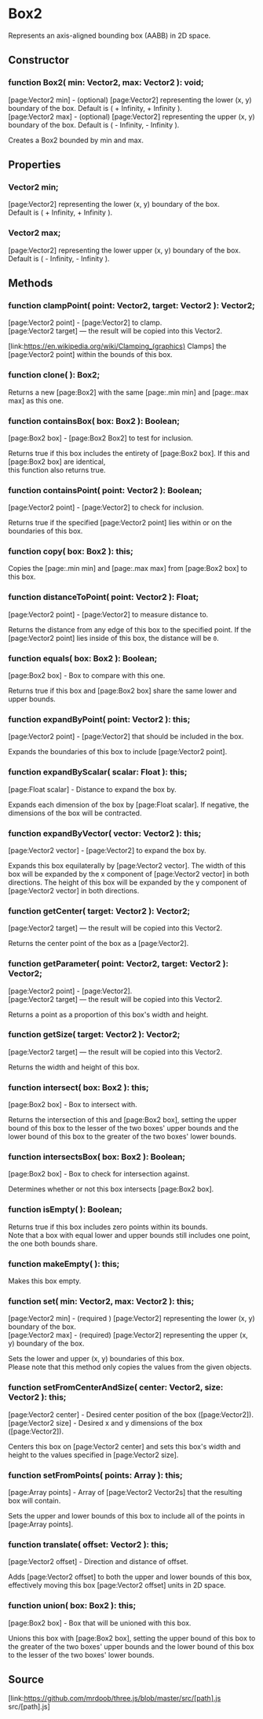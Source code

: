 # Box2

Represents an axis-aligned bounding box (AABB) in 2D space.

## Constructor

###  function Box2( min: Vector2, max: Vector2 ): void;

[page:Vector2 min] - (optional) [page:Vector2] representing the lower (x, y)
boundary of the box. Default is ( + Infinity, + Infinity ).  
[page:Vector2 max] - (optional) [page:Vector2] representing the upper (x, y)
boundary of the box. Default is ( - Infinity, - Infinity ).  
  
Creates a Box2 bounded by min and max.

## Properties

###  Vector2 min;

[page:Vector2] representing the lower (x, y) boundary of the box.  
Default is ( + Infinity, + Infinity ).

###  Vector2 max;

[page:Vector2] representing the lower upper (x, y) boundary of the box.  
Default is ( - Infinity, - Infinity ).

## Methods

###  function clampPoint( point: Vector2, target: Vector2 ): Vector2;

[page:Vector2 point] - [page:Vector2] to clamp.  
[page:Vector2 target] — the result will be copied into this Vector2.  
  
[link:https://en.wikipedia.org/wiki/Clamping_(graphics) Clamps] the
[page:Vector2 point] within the bounds of this box.  

###  function clone( ): Box2;

Returns a new [page:Box2] with the same [page:.min min] and [page:.max max] as
this one.

###  function containsBox( box: Box2 ): Boolean;

[page:Box2 box] - [page:Box2 Box2] to test for inclusion.  
  
Returns true if this box includes the entirety of [page:Box2 box]. If this and
[page:Box2 box] are identical,  
this function also returns true.

###  function containsPoint( point: Vector2 ): Boolean;

[page:Vector2 point] - [page:Vector2] to check for inclusion.  
  
Returns true if the specified [page:Vector2 point] lies within or on the
boundaries of this box.

###  function copy( box: Box2 ): this;

Copies the [page:.min min] and [page:.max max] from [page:Box2 box] to this
box.

###  function distanceToPoint( point: Vector2 ): Float;

[page:Vector2 point] - [page:Vector2] to measure distance to.  
  
Returns the distance from any edge of this box to the specified point. If the
[page:Vector2 point] lies inside of this box, the distance will be `0`.

###  function equals( box: Box2 ): Boolean;

[page:Box2 box] - Box to compare with this one.  
  
Returns true if this box and [page:Box2 box] share the same lower and upper
bounds.

###  function expandByPoint( point: Vector2 ): this;

[page:Vector2 point] - [page:Vector2] that should be included in the box.  
  
Expands the boundaries of this box to include [page:Vector2 point].

###  function expandByScalar( scalar: Float ): this;

[page:Float scalar] - Distance to expand the box by.  
  
Expands each dimension of the box by [page:Float scalar]. If negative, the
dimensions of the box will be contracted.

###  function expandByVector( vector: Vector2 ): this;

[page:Vector2 vector] - [page:Vector2] to expand the box by.  
  
Expands this box equilaterally by [page:Vector2 vector]. The width of this box
will be expanded by the x component of [page:Vector2 vector] in both
directions. The height of this box will be expanded by the y component of
[page:Vector2 vector] in both directions.

###  function getCenter( target: Vector2 ): Vector2;

[page:Vector2 target] — the result will be copied into this Vector2.  
  
Returns the center point of the box as a [page:Vector2].

###  function getParameter( point: Vector2, target: Vector2 ): Vector2;

[page:Vector2 point] - [page:Vector2].  
[page:Vector2 target] — the result will be copied into this Vector2.  
  
Returns a point as a proportion of this box's width and height.

###  function getSize( target: Vector2 ): Vector2;

[page:Vector2 target] — the result will be copied into this Vector2.  
  
Returns the width and height of this box.

###  function intersect( box: Box2 ): this;

[page:Box2 box] - Box to intersect with.  
  
Returns the intersection of this and [page:Box2 box], setting the upper bound
of this box to the lesser of the two boxes' upper bounds and the lower bound
of this box to the greater of the two boxes' lower bounds.

###  function intersectsBox( box: Box2 ): Boolean;

[page:Box2 box] - Box to check for intersection against.  
  
Determines whether or not this box intersects [page:Box2 box].

###  function isEmpty( ): Boolean;

Returns true if this box includes zero points within its bounds.  
Note that a box with equal lower and upper bounds still includes one point,
the one both bounds share.

###  function makeEmpty( ): this;

Makes this box empty.

###  function set( min: Vector2, max: Vector2 ): this;

[page:Vector2 min] - (required ) [page:Vector2] representing the lower (x, y)
boundary of the box.  
[page:Vector2 max] - (required) [page:Vector2] representing the upper (x, y)
boundary of the box.  
  
Sets the lower and upper (x, y) boundaries of this box.  
Please note that this method only copies the values from the given objects.

###  function setFromCenterAndSize( center: Vector2, size: Vector2 ): this;

[page:Vector2 center] - Desired center position of the box ([page:Vector2]).  
[page:Vector2 size] - Desired x and y dimensions of the box ([page:Vector2]).  
  
Centers this box on [page:Vector2 center] and sets this box's width and height
to the values specified in [page:Vector2 size].

###  function setFromPoints( points: Array ): this;

[page:Array points] - Array of [page:Vector2 Vector2s] that the resulting box
will contain.  
  
Sets the upper and lower bounds of this box to include all of the points in
[page:Array points].

###  function translate( offset: Vector2 ): this;

[page:Vector2 offset] - Direction and distance of offset.  
  
Adds [page:Vector2 offset] to both the upper and lower bounds of this box,
effectively moving this box [page:Vector2 offset] units in 2D space.

###  function union( box: Box2 ): this;

[page:Box2 box] - Box that will be unioned with this box.  
  
Unions this box with [page:Box2 box], setting the upper bound of this box to
the greater of the two boxes' upper bounds and the lower bound of this box to
the lesser of the two boxes' lower bounds.

## Source

[link:https://github.com/mrdoob/three.js/blob/master/src/[path].js
src/[path].js]

